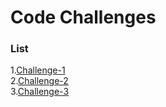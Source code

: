 # Code Challenges

### List

1.[Challenge-1](https://github.com/bpfingston/data-structures-and-algorithms/tree/main/javascript/401/Challenge-1)  
2.[Challenge-2](https://github.com/bpfingston/data-structures-and-algorithms/tree/main/javascript/401/Challenge-2)  
3.[Challenge-3](https://github.com/bpfingston/data-structures-and-algorithms/tree/main/javascript/401/Challenge-3)  

